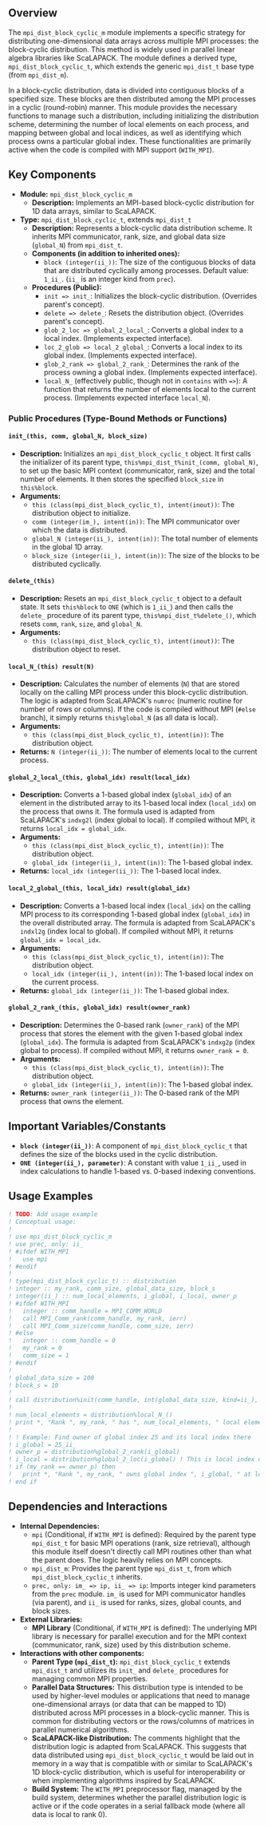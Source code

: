 ## Overview

The `mpi_dist_block_cyclic_m` module implements a specific strategy for distributing one-dimensional data arrays across multiple MPI processes: the block-cyclic distribution. This method is widely used in parallel linear algebra libraries like ScaLAPACK. The module defines a derived type, `mpi_dist_block_cyclic_t`, which extends the generic `mpi_dist_t` base type (from `mpi_dist_m`).

In a block-cyclic distribution, data is divided into contiguous blocks of a specified size. These blocks are then distributed among the MPI processes in a cyclic (round-robin) manner. This module provides the necessary functions to manage such a distribution, including initializing the distribution scheme, determining the number of local elements on each process, and mapping between global and local indices, as well as identifying which process owns a particular global index. These functionalities are primarily active when the code is compiled with MPI support (`WITH_MPI`).

## Key Components

- **Module:** `mpi_dist_block_cyclic_m`
    - **Description:** Implements an MPI-based block-cyclic distribution for 1D data arrays, similar to ScaLAPACK.
- **Type:** `mpi_dist_block_cyclic_t`, extends `mpi_dist_t`
    - **Description:** Represents a block-cyclic data distribution scheme. It inherits MPI communicator, rank, size, and global data size (`global_N`) from `mpi_dist_t`.
    - **Components (in addition to inherited ones):**
        - `block (integer(ii_))`: The size of the contiguous blocks of data that are distributed cyclically among processes. Default value: `1_ii_`. (`ii_` is an integer kind from `prec`).
    - **Procedures (Public):**
        - `init => init_`: Initializes the block-cyclic distribution. (Overrides parent's concept).
        - `delete => delete_`: Resets the distribution object. (Overrides parent's concept).
        - `glob_2_loc => global_2_local_`: Converts a global index to a local index. (Implements expected interface).
        - `loc_2_glob => local_2_global_`: Converts a local index to its global index. (Implements expected interface).
        - `glob_2_rank => global_2_rank_`: Determines the rank of the process owning a global index. (Implements expected interface).
        - `local_N_` (effectively public, though not in `contains` with `=>`): A function that returns the number of elements local to the current process. (Implements expected interface `local_N`).

### Public Procedures (Type-Bound Methods or Functions)

#### `init_(this, comm, global_N, block_size)`
- **Description:** Initializes an `mpi_dist_block_cyclic_t` object. It first calls the initializer of its parent type, `this%mpi_dist_t%init_(comm, global_N)`, to set up the basic MPI context (communicator, rank, size) and the total number of elements. It then stores the specified `block_size` in `this%block`.
- **Arguments:**
    - `this (class(mpi_dist_block_cyclic_t), intent(inout))`: The distribution object to initialize.
    - `comm (integer(im_), intent(in))`: The MPI communicator over which the data is distributed.
    - `global_N (integer(ii_), intent(in))`: The total number of elements in the global 1D array.
    - `block_size (integer(ii_), intent(in))`: The size of the blocks to be distributed cyclically.

#### `delete_(this)`
- **Description:** Resets an `mpi_dist_block_cyclic_t` object to a default state. It sets `this%block` to `ONE` (which is `1_ii_`) and then calls the `delete_` procedure of its parent type, `this%mpi_dist_t%delete_()`, which resets `comm`, `rank`, `size`, and `global_N`.
- **Arguments:**
    - `this (class(mpi_dist_block_cyclic_t), intent(inout))`: The distribution object to reset.

#### `local_N_(this) result(N)`
- **Description:** Calculates the number of elements (`N`) that are stored locally on the calling MPI process under this block-cyclic distribution. The logic is adapted from ScaLAPACK's `numroc` (numeric routine for number of rows or columns). If the code is compiled without MPI (`#else` branch), it simply returns `this%global_N` (as all data is local).
- **Arguments:**
    - `this (class(mpi_dist_block_cyclic_t), intent(in))`: The distribution object.
- **Returns:** `N (integer(ii_))`: The number of elements local to the current process.

#### `global_2_local_(this, global_idx) result(local_idx)`
- **Description:** Converts a 1-based global index (`global_idx`) of an element in the distributed array to its 1-based local index (`local_idx`) on the process that owns it. The formula used is adapted from ScaLAPACK's `indxg2l` (index global to local). If compiled without MPI, it returns `local_idx = global_idx`.
- **Arguments:**
    - `this (class(mpi_dist_block_cyclic_t), intent(in))`: The distribution object.
    - `global_idx (integer(ii_), intent(in))`: The 1-based global index.
- **Returns:** `local_idx (integer(ii_))`: The 1-based local index.

#### `local_2_global_(this, local_idx) result(global_idx)`
- **Description:** Converts a 1-based local index (`local_idx`) on the calling MPI process to its corresponding 1-based global index (`global_idx`) in the overall distributed array. The formula is adapted from ScaLAPACK's `indxl2g` (index local to global). If compiled without MPI, it returns `global_idx = local_idx`.
- **Arguments:**
    - `this (class(mpi_dist_block_cyclic_t), intent(in))`: The distribution object.
    - `local_idx (integer(ii_), intent(in))`: The 1-based local index on the current process.
- **Returns:** `global_idx (integer(ii_))`: The 1-based global index.

#### `global_2_rank_(this, global_idx) result(owner_rank)`
- **Description:** Determines the 0-based rank (`owner_rank`) of the MPI process that stores the element with the given 1-based global index (`global_idx`). The formula is adapted from ScaLAPACK's `indxg2p` (index global to process). If compiled without MPI, it returns `owner_rank = 0`.
- **Arguments:**
    - `this (class(mpi_dist_block_cyclic_t), intent(in))`: The distribution object.
    - `global_idx (integer(ii_), intent(in))`: The 1-based global index.
- **Returns:** `owner_rank (integer(ii_))`: The 0-based rank of the MPI process that owns the element.

## Important Variables/Constants
- **`block (integer(ii_))`**: A component of `mpi_dist_block_cyclic_t` that defines the size of the blocks used in the cyclic distribution.
- **`ONE (integer(ii_), parameter)`**: A constant with value `1_ii_`, used in index calculations to handle 1-based vs. 0-based indexing conventions.

## Usage Examples
```fortran
! TODO: Add usage example
! Conceptual usage:
!
! use mpi_dist_block_cyclic_m
! use prec, only: ii_
! #ifdef WITH_MPI
!   use mpi
! #endif
!
! type(mpi_dist_block_cyclic_t) :: distribution
! integer :: my_rank, comm_size, global_data_size, block_s
! integer(ii_) :: num_local_elements, i_global, i_local, owner_p
! #ifdef WITH_MPI
!   integer :: comm_handle = MPI_COMM_WORLD
!   call MPI_Comm_rank(comm_handle, my_rank, ierr)
!   call MPI_Comm_size(comm_handle, comm_size, ierr)
! #else
!   integer :: comm_handle = 0
!   my_rank = 0
!   comm_size = 1
! #endif
!
! global_data_size = 100
! block_s = 10
!
! call distribution%init(comm_handle, int(global_data_size, kind=ii_), int(block_s, kind=ii_))
!
! num_local_elements = distribution%local_N_()
! print *, "Rank ", my_rank, " has ", num_local_elements, " local elements."
!
! ! Example: Find owner of global index 25 and its local index there
! i_global = 25_ii_
! owner_p = distribution%global_2_rank(i_global)
! i_local = distribution%global_2_loc(i_global) ! This is local index on 'owner_p'
! if (my_rank == owner_p) then
!   print *, "Rank ", my_rank, " owns global index ", i_global, " at local index ", i_local
! end if
```

## Dependencies and Interactions

- **Internal Dependencies:**
    - `mpi` (Conditional, if `WITH_MPI` is defined): Required by the parent type `mpi_dist_t` for basic MPI operations (rank, size retrieval), although this module itself doesn't directly call MPI routines other than what the parent does. The logic heavily relies on MPI concepts.
    - `mpi_dist_m`: Provides the parent type `mpi_dist_t`, from which `mpi_dist_block_cyclic_t` inherits.
    - `prec, only: im_ => ip, ii_ => ip`: Imports integer kind parameters from the `prec` module. `im_` is used for MPI communicator handles (via parent), and `ii_` is used for ranks, sizes, global counts, and block sizes.
- **External Libraries:**
    - **MPI Library** (Conditional, if `WITH_MPI` is defined): The underlying MPI library is necessary for parallel execution and for the MPI context (communicator, rank, size) used by this distribution scheme.
- **Interactions with other components:**
    - **Parent Type (`mpi_dist_t`):** `mpi_dist_block_cyclic_t` extends `mpi_dist_t` and utilizes its `init_` and `delete_` procedures for managing common MPI properties.
    - **Parallel Data Structures:** This distribution type is intended to be used by higher-level modules or applications that need to manage one-dimensional arrays (or data that can be mapped to 1D) distributed across MPI processes in a block-cyclic manner. This is common for distributing vectors or the rows/columns of matrices in parallel numerical algorithms.
    - **ScaLAPACK-like Distribution:** The comments highlight that the distribution logic is adapted from ScaLAPACK. This suggests that data distributed using `mpi_dist_block_cyclic_t` would be laid out in memory in a way that is compatible with or similar to ScaLAPACK's 1D block-cyclic distribution, which is useful for interoperability or when implementing algorithms inspired by ScaLAPACK.
    - **Build System:** The `WITH_MPI` preprocessor flag, managed by the build system, determines whether the parallel distribution logic is active or if the code operates in a serial fallback mode (where all data is local to rank 0).
